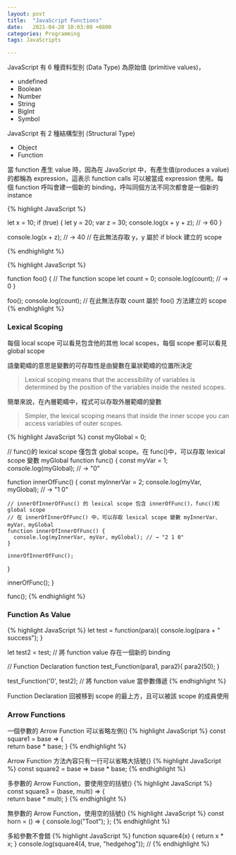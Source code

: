 ```yaml
---
layout: post
title:  "JavaScript Functions"
date:   2021-04-20 10:03:00 +0800
categories: Programming
tags: JavaScripts

---
```


JavaScript 有 6 種資料型別 (Data Type) 為原始值 (primitive values)，
- undefined
- Boolean
- Number
- String
- BigInt
- Symbol

JavaScript 有 2 種結構型別 (Structural Type)
- Object
- Function

當 function 產生 value 時，因為在 JavaScript 中，有產生值(produces a value)的都稱為 expression，這表示 function calls 可以被當成 expression 使用。每個 function 呼叫會建一個新的 binding，呼叫同個方法不同次都會是一個新的 instance
<br>  

{% highlight JavaScript %}

let x = 10;
if (true) {
  let y = 20;
  var z = 30;
  console.log(x + y + z);
  // → 60
}

console.log(x + z); // → 40
// 在此無法存取 y，y 屬於 if block 建立的 scope

{% endhighlight %}

{% highlight JavaScript %}

function foo() {
  // The function scope
  let count = 0;
  console.log(count); // → 0
}

foo();
console.log(count); // 在此無法存取 count 屬於 foo() 方法建立的 scope
{% endhighlight %}
<br>  

### **Lexical Scoping**

每個 local scope 可以看見包含他的其他 local scopes，每個 scope 都可以看見 global scope

語彙範疇的意思是變數的可存取性是由變數在巢狀範疇的位置所決定
> Lexical scoping means that the accessibility of variables is determined by the position of the variables inside the nested scopes. 

簡單來說，在內層範疇中，程式可以存取外層範疇的變數
> Simpler, the lexical scoping means that inside the inner scope you can access variables of outer scopes.

{% highlight JavaScript %}
const myGlobal = 0;

// func()的 lexical scope 僅包含 global scope。在 func()中，可以存取 lexical scope 變數 myGlobal
function func() {
  const myVar = 1;
  console.log(myGlobal); // → "0"
    
  function innerOfFunc() {
    const myInnerVar = 2;
    console.log(myVar, myGlobal); // → "1 0"
    
    // innerOfInnerOfFunc() 的 lexical scope 包含 innerOfFunc()，func()和 global scope
    // 在 innerOfInnerOfFunc() 中，可以存取 lexical scope 變數 myInnerVar、myVar、myGlobal
    function innerOfInnerOfFunc() {
      console.log(myInnerVar, myVar, myGlobal); // → "2 1 0"
    }

    innerOfInnerOfFunc();
  }

  innerOfFunc();
}

func();
{% endhighlight %}
<br>   

### **Function As Value**

{% highlight JavaScript %}
let test = function(para){
  console.log(para + " success");
}

let test2 = test; // 將 function value 存在一個新的 binding 

// Function Declaration
function test_Function(para1, para2){
  para2(50);
}

test_Function('0', test2); // 將 function value 當參數傳遞 
{% endhighlight %}

Function Declaration 回被移到 scope 的最上方，且可以被該 scope 的成員使用
<br>   

### **Arrow Functions**

一個參數的 Arrow Function 可以省略左側()
{% highlight JavaScript %}
const square1 = base => {  
  return base * base;
} 
{% endhighlight %}

Arrow Function 方法內容只有一行可以省略大括號{}
{% highlight JavaScript %}
const square2 = base =>  base * base;
{% endhighlight %}

多參數的 Arrow Function，要使用空的括號()
{% highlight JavaScript %}
const square3 = (base, multi) => {  
  return base * multi;
}
{% endhighlight %}

無參數的 Arrow Function，使用空的括號()
{% highlight JavaScript %}
const horn = () => {
  console.log("Toot");
}; 
{% endhighlight %}

多給參數不會錯
{% highlight JavaScript %}
function square4(x) { return x * x; }
console.log(square4(4, true, "hedgehog")); // 
{% endhighlight %}

